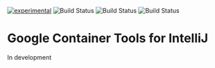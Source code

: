 [![experimental](http://badges.github.io/stability-badges/dist/experimental.svg)](http://github.com/badges/stability-badges)
![Build Status](https://storage.googleapis.com/cloud-tools-for-java-kokoro-build-badges/container-tools-ubuntu-master-orb.png)
![Build Status](https://storage.googleapis.com/cloud-tools-for-java-kokoro-build-badges/container-tools-windows-master-orb.png)
![Build Status](https://storage.googleapis.com/cloud-tools-for-java-kokoro-build-badges/container-tools-macos-master-orb.png)

# Google Container Tools for IntelliJ

In development
